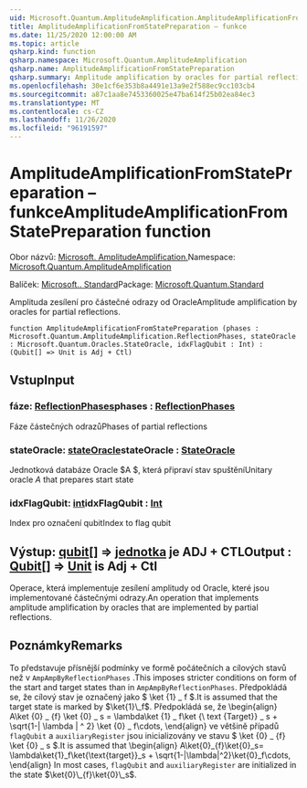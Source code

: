 ```yaml
---
uid: Microsoft.Quantum.AmplitudeAmplification.AmplitudeAmplificationFromStatePreparation
title: AmplitudeAmplificationFromStatePreparation – funkce
ms.date: 11/25/2020 12:00:00 AM
ms.topic: article
qsharp.kind: function
qsharp.namespace: Microsoft.Quantum.AmplitudeAmplification
qsharp.name: AmplitudeAmplificationFromStatePreparation
qsharp.summary: Amplitude amplification by oracles for partial reflections.
ms.openlocfilehash: 30e1cf6e353b8a4491e13a9e2f588ec9cc103cb4
ms.sourcegitcommit: a87c1aa8e7453360025e47ba614f25b02ea84ec3
ms.translationtype: MT
ms.contentlocale: cs-CZ
ms.lasthandoff: 11/26/2020
ms.locfileid: "96191597"
---
```

# <a name="amplitudeamplificationfromstatepreparation-function"></a><span data-ttu-id="2348b-102">AmplitudeAmplificationFromStatePreparation – funkce</span><span class="sxs-lookup"><span data-stu-id="2348b-102">AmplitudeAmplificationFromStatePreparation function</span></span>

<span data-ttu-id="2348b-103">Obor názvů: [Microsoft. AmplitudeAmplification.](xref:Microsoft.Quantum.AmplitudeAmplification)</span><span class="sxs-lookup"><span data-stu-id="2348b-103">Namespace: [Microsoft.Quantum.AmplitudeAmplification](xref:Microsoft.Quantum.AmplitudeAmplification)</span></span>

<span data-ttu-id="2348b-104">Balíček: [Microsoft.. Standard](https://nuget.org/packages/Microsoft.Quantum.Standard)</span><span class="sxs-lookup"><span data-stu-id="2348b-104">Package: [Microsoft.Quantum.Standard](https://nuget.org/packages/Microsoft.Quantum.Standard)</span></span>


<span data-ttu-id="2348b-105">Amplituda zesílení pro částečné odrazy od Oracle</span><span class="sxs-lookup"><span data-stu-id="2348b-105">Amplitude amplification by oracles for partial reflections.</span></span>

```qsharp
function AmplitudeAmplificationFromStatePreparation (phases : Microsoft.Quantum.AmplitudeAmplification.ReflectionPhases, stateOracle : Microsoft.Quantum.Oracles.StateOracle, idxFlagQubit : Int) : (Qubit[] => Unit is Adj + Ctl)
```


## <a name="input"></a><span data-ttu-id="2348b-106">Vstup</span><span class="sxs-lookup"><span data-stu-id="2348b-106">Input</span></span>

### <a name="phases--reflectionphases"></a><span data-ttu-id="2348b-107">fáze: [ReflectionPhases](xref:Microsoft.Quantum.AmplitudeAmplification.ReflectionPhases)</span><span class="sxs-lookup"><span data-stu-id="2348b-107">phases : [ReflectionPhases](xref:Microsoft.Quantum.AmplitudeAmplification.ReflectionPhases)</span></span>

<span data-ttu-id="2348b-108">Fáze částečných odrazů</span><span class="sxs-lookup"><span data-stu-id="2348b-108">Phases of partial reflections</span></span>


### <a name="stateoracle--stateoracle"></a><span data-ttu-id="2348b-109">stateOracle: [stateOracle](xref:Microsoft.Quantum.Oracles.StateOracle)</span><span class="sxs-lookup"><span data-stu-id="2348b-109">stateOracle : [StateOracle](xref:Microsoft.Quantum.Oracles.StateOracle)</span></span>

<span data-ttu-id="2348b-110">Jednotková databáze Oracle $A $, která připraví stav spuštění</span><span class="sxs-lookup"><span data-stu-id="2348b-110">Unitary oracle $A$ that prepares start state</span></span>


### <a name="idxflagqubit--int"></a><span data-ttu-id="2348b-111">idxFlagQubit: [int](xref:microsoft.quantum.lang-ref.int)</span><span class="sxs-lookup"><span data-stu-id="2348b-111">idxFlagQubit : [Int](xref:microsoft.quantum.lang-ref.int)</span></span>

<span data-ttu-id="2348b-112">Index pro označení qubit</span><span class="sxs-lookup"><span data-stu-id="2348b-112">Index to flag qubit</span></span>



## <a name="output--qubit--unit--is-adj--ctl"></a><span data-ttu-id="2348b-113">Výstup: [qubit](xref:microsoft.quantum.lang-ref.qubit)[] => [jednotka](xref:microsoft.quantum.lang-ref.unit)  je ADJ + CTL</span><span class="sxs-lookup"><span data-stu-id="2348b-113">Output : [Qubit](xref:microsoft.quantum.lang-ref.qubit)[] => [Unit](xref:microsoft.quantum.lang-ref.unit)  is Adj + Ctl</span></span>

<span data-ttu-id="2348b-114">Operace, která implementuje zesílení amplitudy od Oracle, které jsou implementované částečnými odrazy.</span><span class="sxs-lookup"><span data-stu-id="2348b-114">An operation that implements amplitude amplification by oracles that are implemented by partial reflections.</span></span>

## <a name="remarks"></a><span data-ttu-id="2348b-115">Poznámky</span><span class="sxs-lookup"><span data-stu-id="2348b-115">Remarks</span></span>

<span data-ttu-id="2348b-116">To představuje přísnější podmínky ve formě počátečních a cílových stavů než v `AmpAmpByReflectionPhases` .</span><span class="sxs-lookup"><span data-stu-id="2348b-116">This imposes stricter conditions on form of the start and target states than in `AmpAmpByReflectionPhases`.</span></span>
<span data-ttu-id="2348b-117">Předpokládá se, že cílový stav je označený jako $ \ket {1} \_ f $.</span><span class="sxs-lookup"><span data-stu-id="2348b-117">It is assumed that the target state is marked by $\ket{1}\_f$.</span></span>
<span data-ttu-id="2348b-118">Předpokládá se, že \begin{align} A\ket {0} \_ {f} \ket {0} \_ s = \lambda\ket {1} \_ f\ket {\ text {Target}} \_ s + \sqrt{1-| \lambda | ^ 2} \ket {0} \_ f\cdots, \end{align} ve většině případů `flagQubit` a `auxiliaryRegister` jsou inicializovány ve stavu $ \ket {0} \_ {f} \ket {0} \_ s $.</span><span class="sxs-lookup"><span data-stu-id="2348b-118">It is assumed that \begin{align} A\ket{0}\_{f}\ket{0}\_s= \lambda\ket{1}\_f\ket{\text{target}}\_s + \sqrt{1-|\lambda|^2}\ket{0}\_f\cdots, \end{align} In most cases, `flagQubit` and `auxiliaryRegister` are initialized in the state $\ket{0}\_{f}\ket{0}\_s$.</span></span>